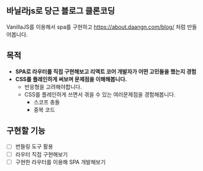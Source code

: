 ## 바닐라js로 당근 블로그 클론코딩

VanillaJS를 이용해서 spa를 구현하고 <https://about.daangn.com/blog/> 처럼 만들어봅니다.

## 목적

- **SPA로 라우터를 직접 구현해보고 리액트 코어 개발자가 어떤 고민들을 했는지 경험**
- **CSS를 플레인하게 써보며 문제점을 이해해봅니다.**
  - 반응형을 고려해야합니다.
  - CSS를 플레인하게 쓰면서 겪을 수 있는 여러문제점을 경험해봅니다.
    - 스코프 충돌
    - 중복 코드

## 구현할 기능

- [ ] 번들링 도구 활용
- [ ] 라우터 직접 구현해보기
- [ ] 구현한 라우터를 이용해 SPA 개발해보기
